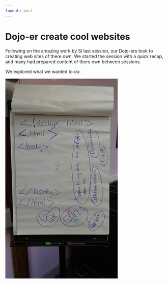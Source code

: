 ```yaml
---
layout: post
---
```


# Dojo-er create cool websites

Following on the amazing work by Si last session, our Dojo-ers took to creating web sites of there own.
We started the session with a quick recap, and many had prepared content of there own between sessions.

We explored what we wanted to do:

![Ideas for the session](/assets/2017-02-18-ideas.jpg)
